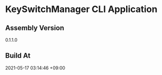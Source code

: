 KeySwitchManager CLI Application
==============================

## Assembly Version

0.1.1.0

## Build At

2021-05-17 03:14:46 +09:00
